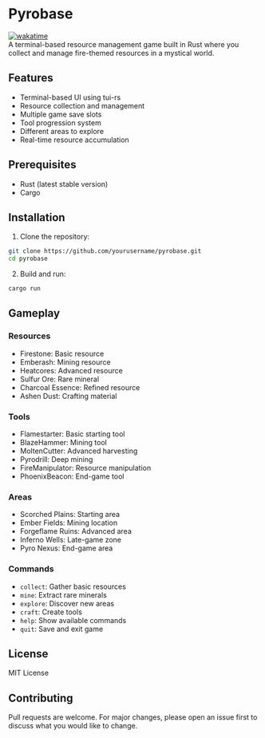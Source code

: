 # Pyrobase
[![wakatime](https://wakatime.com/badge/user/40430097-7897-4ad6-a99f-02f7867ed4a4/project/f18dc0be-4f10-4678-96cf-2e98efbe1d36.svg)](https://wakatime.com/badge/user/40430097-7897-4ad6-a99f-02f7867ed4a4/project/f18dc0be-4f10-4678-96cf-2e98efbe1d36)  
A terminal-based resource management game built in Rust where you collect and manage fire-themed resources in a mystical world.

## Features

- Terminal-based UI using tui-rs
- Resource collection and management
- Multiple game save slots
- Tool progression system
- Different areas to explore
- Real-time resource accumulation

## Prerequisites

- Rust (latest stable version)
- Cargo

## Installation

1. Clone the repository:
```bash
git clone https://github.com/yourusername/pyrobase.git
cd pyrobase
```

2. Build and run:
```bash
cargo run
```

## Gameplay

### Resources
- Firestone: Basic resource
- Emberash: Mining resource
- Heatcores: Advanced resource
- Sulfur Ore: Rare mineral
- Charcoal Essence: Refined resource
- Ashen Dust: Crafting material

### Tools
- Flamestarter: Basic starting tool
- BlazeHammer: Mining tool
- MoltenCutter: Advanced harvesting
- Pyrodrill: Deep mining
- FireManipulator: Resource manipulation
- PhoenixBeacon: End-game tool

### Areas
- Scorched Plains: Starting area
- Ember Fields: Mining location
- Forgeflame Ruins: Advanced area
- Inferno Wells: Late-game zone
- Pyro Nexus: End-game area

### Commands
- `collect`: Gather basic resources
- `mine`: Extract rare minerals
- `explore`: Discover new areas
- `craft`: Create tools
- `help`: Show available commands
- `quit`: Save and exit game

## License

MIT License

## Contributing

Pull requests are welcome. For major changes, please open an issue first to discuss what you would like to change.
